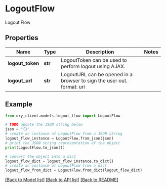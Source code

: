 # LogoutFlow

Logout Flow

## Properties

Name | Type | Description | Notes
------------ | ------------- | ------------- | -------------
**logout_token** | **str** | LogoutToken can be used to perform logout using AJAX. | 
**logout_url** | **str** | LogoutURL can be opened in a browser to sign the user out.  format: uri | 

## Example

```python
from ory_client.models.logout_flow import LogoutFlow

# TODO update the JSON string below
json = "{}"
# create an instance of LogoutFlow from a JSON string
logout_flow_instance = LogoutFlow.from_json(json)
# print the JSON string representation of the object
print(LogoutFlow.to_json())

# convert the object into a dict
logout_flow_dict = logout_flow_instance.to_dict()
# create an instance of LogoutFlow from a dict
logout_flow_from_dict = LogoutFlow.from_dict(logout_flow_dict)
```
[[Back to Model list]](../README.md#documentation-for-models) [[Back to API list]](../README.md#documentation-for-api-endpoints) [[Back to README]](../README.md)


